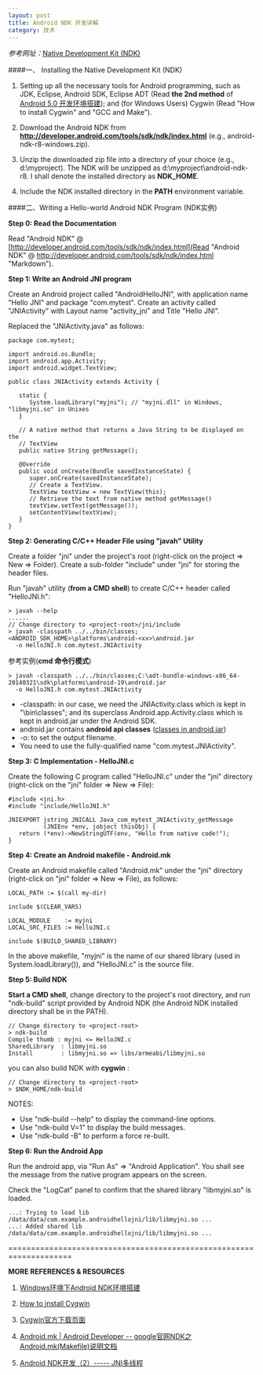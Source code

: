 ```yaml
---
layout: post
title: Android NDK 开发详解
category: 技术
---
```


*参考网址：*[Native Development Kit (NDK)](https://www3.ntu.edu.sg/home/ehchua/programming/android/Android_NDK.html "Markdown")

####一、 Installing the Native Development Kit (NDK)

1. Setting up all the necessary tools for Android programming, such as JDK, Eclipse, Android SDK, Eclipse ADT (Read **the 2nd method** of [Android 5.0 开发环境搭建](http://lsclone.github.io/blog/%E6%8A%80%E6%9C%AF/2015/08/20/android5.html "Markdown")); and (for Windows Users) Cygwin (Read "How to install Cygwin" and "GCC and Make").

2. Download the Android NDK from **http://developer.android.com/tools/sdk/ndk/index.html** (e.g., android-ndk-r8-windows.zip).

3. Unzip the downloaded zip file into a directory of your choice (e.g., d:\myproject). The NDK will be unzipped as d:\myproject\android-ndk-r8. I shall denote the installed directory as **NDK_HOME**.

4. Include the NDK installed directory in the **PATH** environment variable.

####二、Writing a Hello-world Android NDK Program (NDK实例)

**Step 0: Read the Documentation**

Read "Android NDK" @ [http://developer.android.com/tools/sdk/ndk/index.html](Read "Android NDK" @ http://developer.android.com/tools/sdk/ndk/index.html "Markdown").

**Step 1: Write an Android JNI program**

Create an Android project called "AndroidHelloJNI", with application name "Hello JNI" and package "com.mytest". Create an activity called "JNIActivity" with Layout name "activity_jni" and Title "Hello JNI".

Replaced the "JNIActivity.java" as follows:

    package com.mytest;
     
    import android.os.Bundle;
    import android.app.Activity;
    import android.widget.TextView;
     
    public class JNIActivity extends Activity {
     
       static {
          System.loadLibrary("myjni"); // "myjni.dll" in Windows, "libmyjni.so" in Unixes
       }
     
       // A native method that returns a Java String to be displayed on the
       // TextView
       public native String getMessage();
     
       @Override
       public void onCreate(Bundle savedInstanceState) {
          super.onCreate(savedInstanceState);
          // Create a TextView.
          TextView textView = new TextView(this);
          // Retrieve the text from native method getMessage()
          textView.setText(getMessage());
          setContentView(textView);
       }
    }

**Step 2: Generating C/C++ Header File using "javah" Utility**

Create a folder "jni" under the project's root (right-click on the project ⇒ New ⇒ Folder). Create a sub-folder "include" under "jni" for storing the header files.

Run "javah" utility (**from a CMD shell**) to create C/C++ header called "HelloJNI.h":

```
> javah --help
......
// Change directory to <project-root>/jni/include
> javah -classpath ../../bin/classes;<ANDROID_SDK_HOME>\platforms\android-<xx>\android.jar 
  -o HelloJNI.h com.mytest.JNIActivity
```

参考实例(**cmd 命令行模式**)

    > javah -classpath ../../bin/classes;C:\adt-bundle-windows-x86_64-20140321\sdk\platforms\android-19\android.jar 
      -o HelloJNI.h com.mytest.JNIActivity

* -classpath: in our case, we need the JNIActivity.class which is kept in "<project-root>\bin\classes"; and its superclass Android.app.Activity.class which is kept in android.jar under the Android SDK.
* android.jar contains **android api classes** ([classes in android.jar](http://www.java2s.com/Code/Jar/a/Downloadandroidjar.htm "Markdown"))
* -o: to set the output filename.
* You need to use the fully-qualified name "com.mytest.JNIActivity".

**Step 3: C Implementation - HelloJNI.c**

Create the following C program called "HelloJNI.c" under the "jni" directory (right-click on the "jni" folder ⇒ New ⇒ File):

    #include <jni.h>
    #include "include/HelloJNI.h"
     
    JNIEXPORT jstring JNICALL Java_com_mytest_JNIActivity_getMessage
              (JNIEnv *env, jobject thisObj) {
       return (*env)->NewStringUTF(env, "Hello from native code!");
    }

**Step 4: Create an Android makefile - Android.mk**

Create an Android makefile called "Android.mk" under the "jni" directory (right-click on "jni" folder ⇒ New ⇒ File), as follows:

```
LOCAL_PATH := $(call my-dir)

include $(CLEAR_VARS)

LOCAL_MODULE    := myjni
LOCAL_SRC_FILES := HelloJNI.c

include $(BUILD_SHARED_LIBRARY)
```

In the above makefile, "myjni" is the name of our shared library (used in System.loadLibrary()), and "HelloJNI.c" is the source file.

**Step 5: Build NDK**

**Start a CMD shell**, change directory to the project's root directory, and run "ndk-build" script provided by Android NDK (the Android NDK installed directory shall be in the PATH).

```
// Change directory to <project-root>
> ndk-build
Compile thumb : myjni <= HelloJNI.c
SharedLibrary  : libmyjni.so
Install        : libmyjni.so => libs/armeabi/libmyjni.so
```

you can also build NDK with **cygwin** : 

```
// Change directory to <project-root>
> $NDK_HOME/ndk-build
```

NOTES:

* Use "ndk-build --help" to display the command-line options.
* Use "ndk-build V=1" to display the build messages.
* Use "ndk-build -B" to perform a force re-built.

**Step 6: Run the Android App**

Run the android app, via "Run As" ⇒ "Android Application". You shall see the message from the native program appears on the screen.

Check the "LogCat" panel to confirm that the shared library "libmyjni.so" is loaded.

    ...: Trying to load lib /data/data/com.example.androidhellojni/lib/libmyjni.so ...
    ...: Added shared lib /data/data/com.example.androidhellojni/lib/libmyjni.so ...

====================================================================

**MORE REFERENCES & RESOURCES**

1. [Windows环境下Android NDK环境搭建](http://blog.csdn.net/pengchua/article/details/7582949 "Markdown")

2. [How to install Cygwin](https://www3.ntu.edu.sg/home/ehchua/programming/howto/Cygwin_HowTo.html "Markdown")

3. [Cygwin官方下载页面](https://cygwin.com/install.html "Markdown")

4. [Android.mk | Android Developer -- google官网NDK之Android.mk(Makefile)说明文档](https://developer.android.com/ndk/guides/android_mk.html#mdv "Markdown") 

5. [Android NDK开发（2）----- JNI多线程](http://biancheng.dnbcw.info/shouji/388426.html "Markdown")
